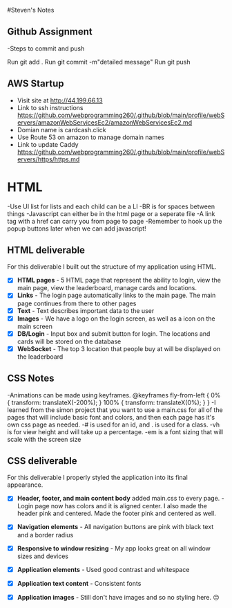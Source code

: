 #Steven's Notes


## Github Assignment
-Steps to commit and push

Run git add . 
Run git commit -m"detailed message"
Run git push

## AWS Startup
- Visit site at http://44.199.66.13
- Link to ssh instructions https://github.com/webprogramming260/.github/blob/main/profile/webServers/amazonWebServicesEc2/amazonWebServicesEc2.md
- Domian name is cardcash.click
- Use Route 53 on amazon to manage domain names
- Link to update Caddy https://github.com/webprogramming260/.github/blob/main/profile/webServers/https/https.md

# HTML 
-Use UI list for lists and each child can be a LI
-BR is for spaces between things
-Javascript can either be in the html page or a seperate file
-A link tag with a href can carry you from page to page
-Remember to hook up the popup buttons later when we can add javascript! 

## HTML deliverable

For this deliverable I built out the structure of my application using HTML.

- [x] **HTML pages** - 5 HTML page that represent the ability to login, view the main page, view the leaderboard, manage cards and locations.
- [x] **Links** - The login page automatically links to the main page. The main page continues from there to other pages
- [x] **Text** - Text describes important data to the user
- [x] **Images** - We have a logo on the login screen, as well as a icon on the main screen
- [x] **DB/Login** - Input box and submit button for login. The locations and cards will be stored on the database
- [x] **WebSocket** - The top 3 location that people buy at will be displayed on the leaderboard

## CSS Notes
-Animations can be made using keyframes. @keyframes fly-from-left {
  0% {
    transform: translateX(-200%);
  }
  100% {
    transform: translateX(0%);
  }
}
-I learned from the simon project that you want to use a main.css for all of the pages that will include basic font and colors, and then each page has it's own css page as needed. 
-# is used for an id, and . is used for a class. 
-vh is for view height and will take up a percentage. 
-em is a font sizing that will scale with the screen size

## CSS deliverable

For this deliverable I properly styled the application into its final appearance.

- [x] **Header, footer, and main content body** added main.css to every page. 
-Login page now has colors and it is aligned center. I also made the header pink and centered. Made the footer pink and centered as well. 
- [x] **Navigation elements** - All navigation buttons are pink with black text and a border radius
- [x] **Responsive to window resizing** - My app looks great on all window sizes and devices
- [x] **Application elements** - Used good contrast and whitespace
- [x] **Application text content** - Consistent fonts
- [x] **Application images** - Still don't have images and so no styling here. 😔

